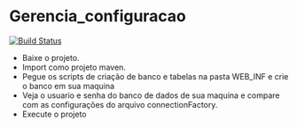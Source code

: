 # Gerencia_configuracao

[![Build Status](https://travis-ci.org/gerencia-configuracao-mudanca/bancogcm.svg?branch=master)](https://travis-ci.org/gerencia-configuracao-mudanca/bancogcm)

 * Baixe o projeto.
 * Import como projeto maven.
 * Pegue os scripts de criação de banco e tabelas na pasta WEB_INF e crie o banco em sua maquina
 * Veja o usuario e senha do banco de dados de sua maquina e compare com as configurações do arquivo connectionFactory.
 * Execute o projeto
